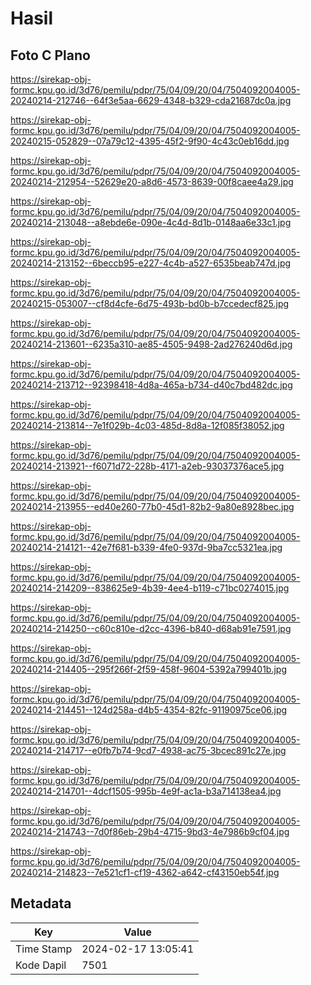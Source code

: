 # Hasil

## Foto C Plano

https://sirekap-obj-formc.kpu.go.id/3d76/pemilu/pdpr/75/04/09/20/04/7504092004005-20240214-212746--64f3e5aa-6629-4348-b329-cda21687dc0a.jpg

https://sirekap-obj-formc.kpu.go.id/3d76/pemilu/pdpr/75/04/09/20/04/7504092004005-20240215-052829--07a79c12-4395-45f2-9f90-4c43c0eb16dd.jpg

https://sirekap-obj-formc.kpu.go.id/3d76/pemilu/pdpr/75/04/09/20/04/7504092004005-20240214-212954--52629e20-a8d6-4573-8639-00f8caee4a29.jpg

https://sirekap-obj-formc.kpu.go.id/3d76/pemilu/pdpr/75/04/09/20/04/7504092004005-20240214-213048--a8ebde6e-090e-4c4d-8d1b-0148aa6e33c1.jpg

https://sirekap-obj-formc.kpu.go.id/3d76/pemilu/pdpr/75/04/09/20/04/7504092004005-20240214-213152--6beccb95-e227-4c4b-a527-6535beab747d.jpg

https://sirekap-obj-formc.kpu.go.id/3d76/pemilu/pdpr/75/04/09/20/04/7504092004005-20240215-053007--cf8d4cfe-6d75-493b-bd0b-b7ccedecf825.jpg

https://sirekap-obj-formc.kpu.go.id/3d76/pemilu/pdpr/75/04/09/20/04/7504092004005-20240214-213601--6235a310-ae85-4505-9498-2ad276240d6d.jpg

https://sirekap-obj-formc.kpu.go.id/3d76/pemilu/pdpr/75/04/09/20/04/7504092004005-20240214-213712--92398418-4d8a-465a-b734-d40c7bd482dc.jpg

https://sirekap-obj-formc.kpu.go.id/3d76/pemilu/pdpr/75/04/09/20/04/7504092004005-20240214-213814--7e1f029b-4c03-485d-8d8a-12f085f38052.jpg

https://sirekap-obj-formc.kpu.go.id/3d76/pemilu/pdpr/75/04/09/20/04/7504092004005-20240214-213921--f6071d72-228b-4171-a2eb-93037376ace5.jpg

https://sirekap-obj-formc.kpu.go.id/3d76/pemilu/pdpr/75/04/09/20/04/7504092004005-20240214-213955--ed40e260-77b0-45d1-82b2-9a80e8928bec.jpg

https://sirekap-obj-formc.kpu.go.id/3d76/pemilu/pdpr/75/04/09/20/04/7504092004005-20240214-214121--42e7f681-b339-4fe0-937d-9ba7cc5321ea.jpg

https://sirekap-obj-formc.kpu.go.id/3d76/pemilu/pdpr/75/04/09/20/04/7504092004005-20240214-214209--838625e9-4b39-4ee4-b119-c71bc0274015.jpg

https://sirekap-obj-formc.kpu.go.id/3d76/pemilu/pdpr/75/04/09/20/04/7504092004005-20240214-214250--c60c810e-d2cc-4396-b840-d68ab91e7591.jpg

https://sirekap-obj-formc.kpu.go.id/3d76/pemilu/pdpr/75/04/09/20/04/7504092004005-20240214-214405--295f266f-2f59-458f-9604-5392a799401b.jpg

https://sirekap-obj-formc.kpu.go.id/3d76/pemilu/pdpr/75/04/09/20/04/7504092004005-20240214-214451--124d258a-d4b5-4354-82fc-91190975ce06.jpg

https://sirekap-obj-formc.kpu.go.id/3d76/pemilu/pdpr/75/04/09/20/04/7504092004005-20240214-214717--e0fb7b74-9cd7-4938-ac75-3bcec891c27e.jpg

https://sirekap-obj-formc.kpu.go.id/3d76/pemilu/pdpr/75/04/09/20/04/7504092004005-20240214-214701--4dcf1505-995b-4e9f-ac1a-b3a714138ea4.jpg

https://sirekap-obj-formc.kpu.go.id/3d76/pemilu/pdpr/75/04/09/20/04/7504092004005-20240214-214743--7d0f86eb-29b4-4715-9bd3-4e7986b9cf04.jpg

https://sirekap-obj-formc.kpu.go.id/3d76/pemilu/pdpr/75/04/09/20/04/7504092004005-20240214-214823--7e521cf1-cf19-4362-a642-cf43150eb54f.jpg


## Metadata

| Key        | Value               |
| ---------- | ------------------- |
| Time Stamp | 2024-02-17 13:05:41 |
| Kode Dapil | 7501                |



